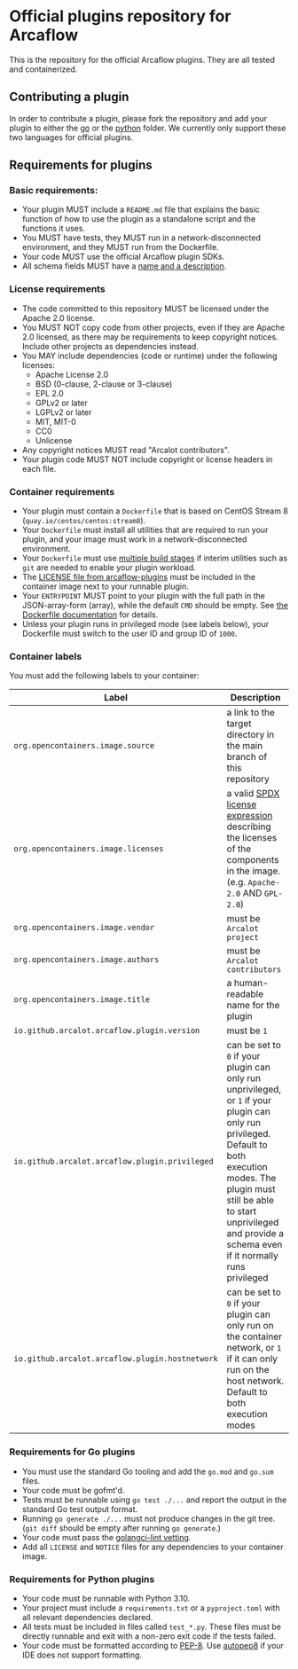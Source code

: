 # Official plugins repository for Arcaflow

This is the repository for the official Arcaflow plugins. They are all tested and containerized.

## Contributing a plugin

In order to contribute a plugin, please fork the repository and add your plugin to either the [go](go) or the [python](python) folder. We currently only support these two languages for official plugins.

## Requirements for plugins

### Basic requirements:

- Your plugin MUST include a `README.md` file that explains the basic function of how to use the plugin as a standalone script and the functions it uses.
- You MUST have tests, they MUST run in a network-disconnected environment, and they MUST run from the Dockerfile.
- Your code MUST use the official Arcaflow plugin SDKs.
- All schema fields MUST have a [name and a description](https://arcalot.github.io/arcaflow/creating-plugins/python/#metadata).

### License requirements

- The code committed to this repository MUST be licensed under the Apache 2.0 license.
- You MUST NOT copy code from other projects, even if they are Apache 2.0 licensed, as there may be requirements to keep copyright notices. Include other projects as dependencies instead.
- You MAY include dependencies (code or runtime) under the following licenses:
  - Apache License 2.0
  - BSD (0-clause, 2-clause or 3-clause)
  - EPL 2.0
  - GPLv2 or later
  - LGPLv2 or later
  - MIT, MIT-0
  - CC0
  - Unlicense
- Any copyright notices MUST read "Arcalot contributors".
- Your plugin code MUST NOT include copyright or license headers in each file.

### Container requirements

- Your plugin must contain a `Dockerfile` that is based on CentOS Stream 8 (`quay.io/centos/centos:stream8`).
- Your `Dockerfile` must install all utilities that are required to run your plugin, and your image must work in a network-disconnected environment.
- Your `Dockerfile` must use [multiple build stages](https://docs.docker.com/develop/develop-images/multistage-build/) if interim utilities such as `git` are needed to enable your plugin workload.
- The [LICENSE file from arcaflow-plugins](https://github.com/arcalot/arcaflow-plugins/blob/main/LICENSE) must be included in the container image next to your runnable plugin.
- Your `ENTRYPOINT` MUST point to your plugin with the full path in the JSON-array-form (array), while the default `CMD` should be empty. See [the Dockerfile documentation](https://docs.docker.com/engine/reference/builder/#understand-how-cmd-and-entrypoint-interact) for details.
- Unless your plugin runs in privileged mode (see labels below), your Dockerfile must switch to the user ID and group ID of `1000`.

### Container labels

You must add the following labels to your container:

|Label|Description|
|-----|-----------|
|`org.opencontainers.image.source`|a link to the target directory in the main branch of this repository|
|`org.opencontainers.image.licenses`|a valid [SPDX license expression](https://spdx.dev/spdx-specification-21-web-version/#h.jxpfx0ykyb60) describing the licenses of the components in the image. (e.g. `Apache-2.0` AND `GPL-2.0`)|
|`org.opencontainers.image.vendor`|must be `Arcalot project`|
|`org.opencontainers.image.authors`|must be `Arcalot contributors`|
|`org.opencontainers.image.title`|a human-readable name for the plugin|
|`io.github.arcalot.arcaflow.plugin.version`|must be `1`|
|`io.github.arcalot.arcaflow.plugin.privileged`|can be set to `0` if your plugin can only run unprivileged, or `1` if your plugin can only run privileged. Default to both execution modes. The plugin must still be able to start unprivileged and provide a schema even if it normally runs privileged|
|`io.github.arcalot.arcaflow.plugin.hostnetwork`|can be set to `0` if your plugin can only run on the container network, or `1` if it can only run on the host network. Default to both execution modes|

### Requirements for Go plugins

- You must use the standard Go tooling and add the `go.mod` and `go.sum` files.
- Your code must be gofmt'd.
- Tests must be runnable using `go test ./...` and report the output in the standard Go test output format.
- Running `go generate ./...` must not produce changes in the git tree. (`git diff` should be empty after running `go generate`.)
- Your code must pass the [golangci-lint vetting](go/.golangci.yml).
- Add all `LICENSE` and `NOTICE` files for any dependencies to your container image.

### Requirements for Python plugins

- Your code must be runnable with Python 3.10.
- Your project must include a `requirements.txt` or a `pyproject.toml` with all relevant dependencies declared.
- All tests must be included in files called `test_*.py`. These files must be directly runnable and exit with a non-zero exit code if the tests failed.
- Your code must be formatted according to [PEP-8](https://peps.python.org/pep-0008/). Use [autopep8](https://pypi.org/project/autopep8/) if your IDE does not support formatting.




